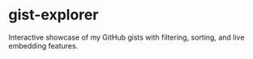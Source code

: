 # gist-explorer
Interactive showcase of my GitHub gists with filtering, sorting, and live embedding features.
